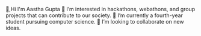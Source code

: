 👋,Hi I'm Aastha Gupta
👀 I’m interested in hackathons, webathons, and group projects that can contribute to our society.
🌱 I’m currently a fourth-year student pursuing computer science.
💞️ I’m looking to collaborate on new ideas.
